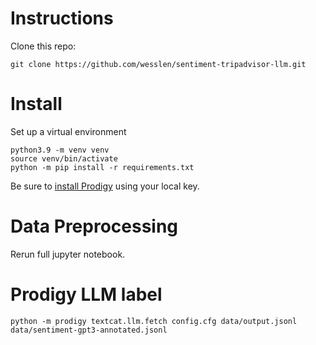# Instructions

Clone this repo:
```
git clone https://github.com/wesslen/sentiment-tripadvisor-llm.git
```

# Install

Set up a virtual environment
```
python3.9 -m venv venv
source venv/bin/activate
python -m pip install -r requirements.txt
```

Be sure to [install Prodigy](https://prodi.gy/docs/install) using your local key.

# Data Preprocessing

Rerun full jupyter notebook.

# Prodigy LLM label

```
python -m prodigy textcat.llm.fetch config.cfg data/output.jsonl data/sentiment-gpt3-annotated.jsonl
```
